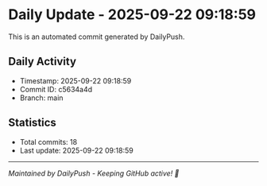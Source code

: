 # Daily Update - 2025-09-22 09:18:59

This is an automated commit generated by DailyPush.

## Daily Activity
- Timestamp: 2025-09-22 09:18:59
- Commit ID: c5634a4d
- Branch: main

## Statistics
- Total commits: 18
- Last update: 2025-09-22 09:18:59

---
*Maintained by DailyPush - Keeping GitHub active! 🚀*
